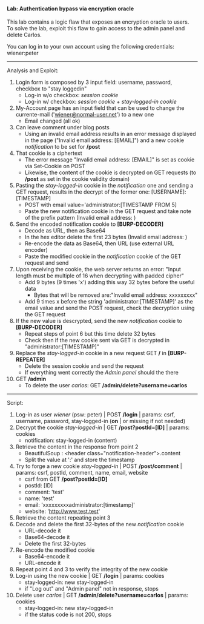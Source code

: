 #### Lab: Authentication bypass via encryption oracle  

This lab contains a logic flaw that exposes an encryption oracle to users.  
To solve the lab, exploit this flaw to gain access to the admin panel and delete Carlos.

You can log in to your own account using the following credentials: wiener:peter

_____

Analysis and Exploit:

1. Login form is composed by 3 input field: username, password, checkbox to "stay loggedin"
    - Log-in w/o checkbox: _session cookie_
    - Log-in w/ checkbox: _session cookie_ + _stay-logged-in cookie_
2. My-Account page has an input field that can be used to change the currente-mail ('wiener@normal-user.net') to a new one
    - Email changed (all ok)
3. Can leave comment under blog posts
    - Using an invalid email address results in an error message displayed in the page ("Invalid email address: [EMAIL]") and a new cookie _notification_ to be set for **/post**
4. That cookie is a ciphertext
    - The error message "Invalid email address: [EMAIL]" is set as cookie via Set-Cookie on POST
    - Likewise, the content of the cookie is decrypted on GET requests (to **/post** as set in the cookie validity domain)
5. Pasting the _stay-logged-in_ cookie in the _notification_ one and sending a GET request, results in the decrypt of the former one: [USERNAME]:[TIMESTAMP]
    - POST with email value='administrator:[TIMESTAMP FROM 5]
    - Paste the new notification cookie in the GET request and take note of the prefix pattern (Invalid email address: )
6. Send the encoded notification cookie to **[BURP-DECODER]**
    - Decode as URL, then as Base64
    - In the hex editor delete the first 23 bytes (Invalid email address: )
    - Re-encode the data as Base64, then URL (use external URL encoder)
    - Paste the modified cookie in the _notification_ cookie of the GET request and send
7. Upon receiving the cookie, the web server returns an error: "Input length must be multiple of 16 when decrypting with padded cipher"
    - Add 9 bytes (9 times 'x') adding this way 32 bytes before the useful data
        - Bytes that will be removed are:"Invalid email address: xxxxxxxxx"
    - Add 9 times x before the string 'administrator:[TIMESTAMP]' as the email value and send the POST request, check the decryption using the GET request
8. If the new value is descrypted, send the new _notification_ cookie to **[BURP-DECODER]**
    - Repeat steps of point 6 but this time delete 32 bytes
    - Check then if the new cookie sent via GET is decrypted in "administrator:[TIMESTAMP]"
9. Replace the _stay-logged-in_ cookie in a new request GET **/** in **[BURP-REPEATER]**
    - Delete the session cookie and send the request
    - If everything went correctly the _Admin panel_ should the there
10. GET **/admin**
    - To delete the user _carlos_: GET **/admin/delete?username=carlos**


_____

Script:

1. Log-in as user _wiener_ (psw: peter) | POST **/login** | params: csrf, username, password, stay-logged-in (**on** | or missing if not needed)
2. Decrypt the cookie _stay-logged-in_ | GET **/post?postId=[ID]** | params: cookies
    - notification: stay-logged-in (content)
3. Retrieve the content in the response from point 2
    - BeautifulSoup : \<header class="notification-header">.content
    - Split the value at ':' and store the timestamp
4. Try to forge a new cookie _stay-logged-in_ | POST **/post/comment** | params: csrf, postId, comment, name, email, website
    - csrf from GET **/post?postId=[ID]**
    - postId: [ID]
    - comment: 'test'
    - name: 'test'
    - email: 'xxxxxxxxxadministrator:[timestamp]'
    - website: 'http://www.test.test'
5. Retrieve the content repeating point 3
6. Decode and delete the first 32-bytes of the new _notification_ cookie
    - URL-decode it
    - Base64-decode it
    - Delete the first 32-bytes
7. Re-encode the modified cookie
    - Base64-encode it
    - URL-encode it
8. Repeat point 4 and 3 to verify the integrity of the new cookie
9. Log-in using the new cookie | GET **/login** | params: cookies
    - stay-logged-in: new stay-logged-in
    - if "Log out" and "Admin panel" not in response, stops
10. Delete user _carlos_ | GET **/admin/delete?username=carlos** | params: cookies
    - stay-logged-in: new stay-logged-in
    - if the status code is not 200, stops
